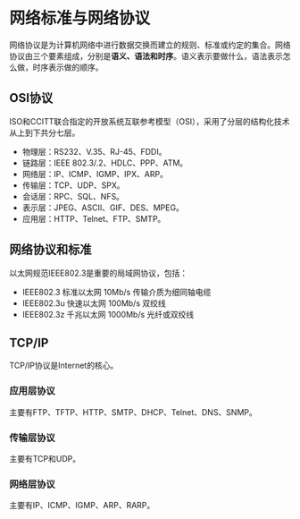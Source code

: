 # 网络标准与网络协议

网络协议是为计算机网络中进行数据交换而建立的规则、标准或约定的集合。网络协议由三个要素组成，分别是**语义、语法和时序**。语义表示要做什么，语法表示怎么做，时序表示做的顺序。

## OSI协议

ISO和CCITT联合指定的开放系统互联参考模型（OSI），采用了分层的结构化技术从上到下共分七层。

* 物理层：RS232、V.35、RJ-45、FDDI。
* 链路层：IEEE 802.3/.2、HDLC、PPP、ATM。
* 网络层：IP、ICMP、IGMP、IPX、ARP。
* 传输层：TCP、UDP、SPX。
* 会话层：RPC、SQL、NFS。
* 表示层：JPEG、ASCII、GIF、DES、MPEG。
* 应用层：HTTP、Telnet、FTP、SMTP。

## 网络协议和标准

以太网规范IEEE802.3是重要的局域网协议，包括：

* IEEE802.3   标准以太网 10Mb/s    传输介质为细同轴电缆
* IEEE802.3u 快速以太网 100Mb/s  双绞线
* IEEE802.3z 千兆以太网 1000Mb/s 光纤或双绞线

## TCP/IP

TCP/IP协议是Internet的核心。

### 应用层协议

主要有FTP、TFTP、HTTP、SMTP、DHCP、Telnet、DNS、SNMP。

### 传输层协议

主要有TCP和UDP。

### 网络层协议

主要有IP、ICMP、IGMP、ARP、RARP。

